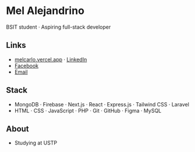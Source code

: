 # Mel Alejandrino
BSIT student · Aspiring full-stack developer

## Links
- [melcarlo.vercel.app](https://melcarlo.vercel.app/) · [LinkedIn](https://www.linkedin.com/in/melcarlo/)  
- [Facebook](https://www.facebook.com/Melkun02/)  
- [Email](mailto:alejandrino.mel002@gmail.com)

## Stack
- MongoDB · Firebase · Next.js · React · Express.js · Tailwind CSS · Laravel    
- HTML · CSS · JavaScript · PHP · Git · GitHub · Figma · MySQL

## About
- Studying at USTP  
